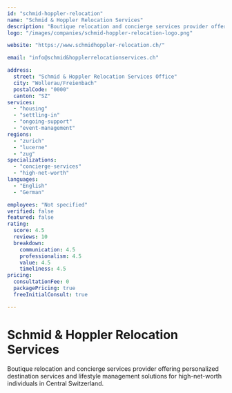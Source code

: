 ```yaml
---
id: "schmid-hoppler-relocation"
name: "Schmid & Hoppler Relocation Services"
description: "Boutique relocation and concierge services provider offering personalized destination services and lifestyle management solutions for high-net-worth individuals in Central Switzerland."
logo: "/images/companies/schmid-hoppler-relocation-logo.png"

website: "https://www.schmidhoppler-relocation.ch/"

email: "info@schmid&hopplerrelocationservices.ch"

address:
  street: "Schmid & Hoppler Relocation Services Office"
  city: "Wollerau/Freienbach"
  postalCode: "0000"
  canton: "SZ"
services:
  - "housing"
  - "settling-in"
  - "ongoing-support"
  - "event-management"
regions:
  - "zurich"
  - "lucerne"
  - "zug"
specializations:
  - "concierge-services"
  - "high-net-worth"
languages:
  - "English"
  - "German"

employees: "Not specified"
verified: false
featured: false
rating:
  score: 4.5
  reviews: 10
  breakdown:
    communication: 4.5
    professionalism: 4.5
    value: 4.5
    timeliness: 4.5
pricing:
  consultationFee: 0
  packagePricing: true
  freeInitialConsult: true

---
```

# Schmid & Hoppler Relocation Services

Boutique relocation and concierge services provider offering personalized destination services and lifestyle management solutions for high-net-worth individuals in Central Switzerland.